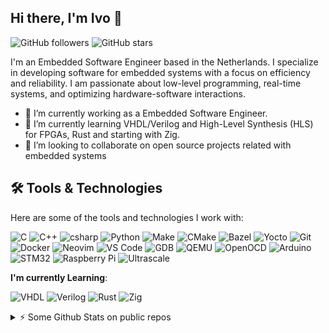 <!--

## Hi there 👋

**IvoBrandao/IvoBrandao** is a ✨ _special_ ✨ repository because its `README.md` (this file) appears on your GitHub profile.

Here are some ideas to get you started:

- 🔭 I’m currently working on ...
- 🌱 I’m currently learning ...
- 👯 I’m looking to collaborate on ...
- 🤔 I’m looking for help with ...
- 💬 Ask me about ...
- 📫 How to reach me: ...
- ⚡ Fun fact: ...
-->


## Hi there, I'm Ivo 👋

![GitHub followers](https://img.shields.io/github/followers/IvoBrandao?label=Follow&style=social)
![GitHub stars](https://img.shields.io/github/stars/IvoBrandao?affiliations=OWNER%2CCOLLABORATOR&style=social)


I'm an Embedded Software Engineer based in the Netherlands. 
I specialize in developing software for embedded systems with a focus on efficiency and reliability. 
I am passionate about low-level programming, real-time systems, and optimizing hardware-software interactions.

- 🔭 I’m currently working as a Embedded Software Engineer.
- 🌱 I’m currently learning VHDL/Verilog and High-Level Synthesis (HLS) for FPGAs, Rust and starting with Zig.
- 👯 I’m looking to collaborate on open source projects related with embedded systems

## 🛠️ Tools & Technologies

Here are some of the tools and technologies I work with:

![C](https://img.shields.io/badge/C-00599C?style=for-the-badge&logo=c&logoColor=white)
![C++](https://img.shields.io/badge/C++-00599C?style=for-the-badge&logo=c%2B%2B&logoColor=white)
![csharp](https://img.shields.io/badge/C%23-239120?style=for-the-badge&logo=c#&logoColor=white)
![Python](https://img.shields.io/badge/Python-3670A0?style=for-the-badge&logo=python&logoColor=ffdd54)
![Make](https://img.shields.io/badge/Make-1E90FF?style=for-the-badge&logo=gnu&logoColor=white)
![CMake](https://img.shields.io/badge/CMake-064F8C?style=for-the-badge&logo=cmake&logoColor=white)
![Bazel](https://img.shields.io/badge/Bazel-76D275?style=for-the-badge&logo=bazel&logoColor=white)
![Yocto](https://img.shields.io/badge/Yocto-008080?style=for-the-badge&logo=yocto&logoColor=white)
![Git](https://img.shields.io/badge/Git-F05032?style=for-the-badge&logo=git&logoColor=white)
![Docker](https://img.shields.io/badge/Docker-2496ED?style=for-the-badge&logo=docker&logoColor=white)
![Neovim](https://img.shields.io/badge/Neovim-57A143?style=for-the-badge&logo=neovim&logoColor=white)
![VS Code](https://img.shields.io/badge/VS%20Code-007ACC?style=for-the-badge&logo=visual-studio-code&logoColor=white)
![GDB](https://img.shields.io/badge/GDB-0099CC?style=for-the-badge&logo=gnu&logoColor=white)
![QEMU](https://img.shields.io/badge/QEMU-FF6600?style=for-the-badge&logo=qemu&logoColor=white)
![OpenOCD](https://img.shields.io/badge/OpenOCD-0071C5?style=for-the-badge&logo=openocd&logoColor=white)
![Arduino](https://img.shields.io/badge/Arduino-00979D?style=for-the-badge&logo=arduino&logoColor=white)
![STM32](https://img.shields.io/badge/STM32-03234B?style=for-the-badge&logo=stm32&logoColor=white)
![Raspberry Pi](https://img.shields.io/badge/Raspberry%20Pi-A22846?style=for-the-badge&logo=raspberry%20pi&logoColor=white)
![Ultrascale](https://img.shields.io/badge/UltraScalePlus-132668?style=for-the-badge&logo=xilinx&logoColor=white)


__I'm currently Learning__:

![VHDL](https://img.shields.io/badge/VHDL-FF6600?style=for-the-badge&logo=vhdl&logoColor=white)
![Verilog](https://img.shields.io/badge/Verilog-8A2BE2?style=for-the-badge&logo=verilog&logoColor=white)
![Rust](https://img.shields.io/badge/Rust-000000?style=for-the-badge&logo=rust&logoColor=white)
![Zig](https://img.shields.io/badge/Zig-EC915D?style=for-the-badge&logo=zig&logoColor=white)





<details>
  <summary>⚡ Some Github Stats on public repos </summary>
  
  <a href="#">![My GitHub stats](https://github-readme-stats.vercel.app/api?username=IvoBrandao&show_icons=true&theme=onedark)</a> 
  
  <a href="#">![Top Langs](https://github-readme-stats.vercel.app/api/top-langs/?username=IvoBrandao&layout=compact&theme=onedark)</a>

</details>

<!--
### 🔗 Connect with Me

[![LinkedIn](https://img.shields.io/badge/LinkedIn-0A66C2?style=for-the-badge&logo=linkedin&logoColor=white)](https://linkedin.com/in/your-linkedin-profile)
-->

